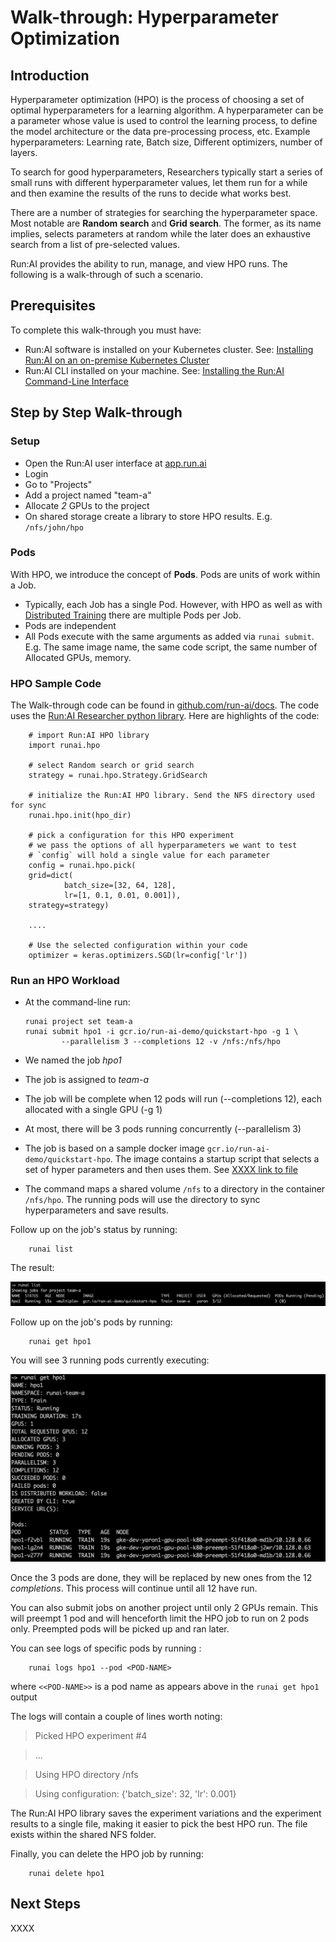 # Walk-through: Hyperparameter Optimization

## Introduction

Hyperparameter optimization (HPO) is the process of choosing a set of optimal hyperparameters for a learning algorithm. A hyperparameter can be a parameter whose value is used to control the learning process, to define the model architecture or the data pre-processing process, etc. Example hyperparameters: Learning rate, Batch size, Different optimizers, number of layers.

To search for good hyperparameters, Researchers typically start a series of small runs with different hyperparameter values, let them run for a while and then examine the results of the runs to decide what works best.

There are a number of strategies for searching the hyperparameter space. Most notable are __Random search__ and __Grid search__. The former, as its name implies, selects parameters at random while the later does an exhaustive search from a list of pre-selected values.

Run:AI provides the ability to run, manage, and view HPO runs. The following is a walk-through of such a scenario.

## Prerequisites

To complete this walk-through you must have:

*   Run:AI software is installed on your Kubernetes cluster. See: [Installing Run:AI on an on-premise Kubernetes Cluster](../../Administrator/Cluster-Setup/cluster-install.md)
*   Run:AI CLI installed on your machine. See: [Installing the Run:AI Command-Line Interface](../../Administrator/Researcher-Setup/cli-install.md)

## Step by Step Walk-through

### Setup

*   Open the Run:AI user interface at [app.run.ai](https://app.run.ai)
*   Login
*   Go to "Projects"
*   Add a project named "team-a"
*   Allocate _2_ GPUs to the project
*   On shared storage create a library to store HPO results. E.g. ``/nfs/john/hpo``

### Pods

With HPO, we introduce the concept of __Pods__. Pods are units of work within a Job. 

* Typically, each Job has a single Pod. However, with HPO as well as with [Distributed Training](walkthrough-distributed-training.md) there are multiple Pods per Job. 
* Pods are independent
* All Pods execute with the same arguments as added via ``runai submit``. E.g. The same image name, the same code script, the same number of Allocated GPUs, memory.

### HPO Sample Code

The Walk-through code can be found in [github.com/run-ai/docs](https://github.com/run-ai/docs/XXXXX). The code uses the [Run:AI Researcher python library](../Run-AI-Researcher-Library/The-Run-AI-Researcher-Library.md). Here are highlights of the code: 


        # import Run:AI HPO library
        import runai.hpo

        # select Random search or grid search
        strategy = runai.hpo.Strategy.GridSearch

        # initialize the Run:AI HPO library. Send the NFS directory used for sync
        runai.hpo.init(hpo_dir)

        # pick a configuration for this HPO experiment
        # we pass the options of all hyperparameters we want to test
        # `config` will hold a single value for each parameter
        config = runai.hpo.pick(
        grid=dict(
                batch_size=[32, 64, 128],
                lr=[1, 0.1, 0.01, 0.001]),
        strategy=strategy)

        ....

        # Use the selected configuration within your code
        optimizer = keras.optimizers.SGD(lr=config['lr'])


### Run an HPO Workload

*   At the command-line run:

        runai project set team-a 
        runai submit hpo1 -i gcr.io/run-ai-demo/quickstart-hpo -g 1 \
                --parallelism 3 --completions 12 -v /nfs:/nfs/hpo

*   We named the job _hpo1_
*   The job is assigned to _team-a_
*   The job will be complete when 12 pods will run (--completions 12), each allocated with a single GPU (-g 1)
*   At most, there will be 3 pods running concurrently (--parallelism 3)
*   The job is based on a sample docker image ``gcr.io/run-ai-demo/quickstart-hpo``. The image contains a startup script that selects a set of hyper parameters and then uses them. See [XXXX link to file](link-here.md)
*   The command maps a shared volume ``/nfs`` to a directory in the container ``/nfs/hpo``. The running pods will use the directory to sync hyperparameters and save results.


Follow up on the job's status by running:

        runai list

The result:

![mceclip11.png](img/hpo1.png)

Follow up on the job's pods by running:

        runai get hpo1 

You will see 3 running pods currently executing:

![mceclip12.png](img/hpo2.png)

Once the 3 pods are done, they will be replaced by new ones from the 12 _completions_. This process will continue until all 12 have run.

You can also submit jobs on another project until only 2 GPUs remain. This will preempt 1 pod and will henceforth limit the HPO job to run on 2 pods only. Preempted pods will be picked up and ran later.


You can see logs of specific pods by running :

        runai logs hpo1 --pod <POD-NAME>

where ``<<POD-NAME>>`` is a pod name as appears above in the ``runai get hpo1`` output 

The logs will contain a couple of lines worth noting:

> Picked HPO experiment #4

> ...

> Using HPO directory /nfs

> Using configuration: {'batch_size': 32, 'lr': 0.001}

The Run:AI HPO library saves the experiment variations and the experiment results to a single file, making it easier to pick the best HPO run. The file exists within the shared NFS folder. 

Finally, you can delete the HPO job by running:

        runai delete hpo1



## Next Steps

XXXX
